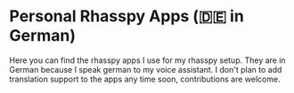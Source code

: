 # Personal Rhasspy Apps (🇩🇪 in German)

Here you can find the rhasspy apps I use for my rhasspy setup.
They are in German because I speak german to my voice assistant. I don't plan to add translation support to the apps any time soon, contributions are welcome.
